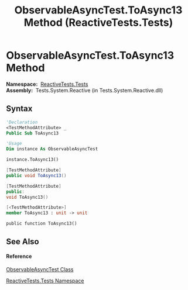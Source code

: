﻿---
title: ObservableAsyncTest.ToAsync13 Method  (ReactiveTests.Tests)
TOCTitle: ToAsync13 Method
ms:assetid: M:ReactiveTests.Tests.ObservableAsyncTest.ToAsync13
ms:mtpsurl: https://msdn.microsoft.com/en-us/library/reactivetests.tests.observableasynctest.toasync13(v=VS.103)
ms:contentKeyID: 36619035
ms.date: 06/28/2011
mtps_version: v=VS.103
f1_keywords:
- ReactiveTests.Tests.ObservableAsyncTest.ToAsync13
dev_langs:
- CSharp
- JScript
- VB
- FSharp
- c++
---

# ObservableAsyncTest.ToAsync13 Method

**Namespace:**  [ReactiveTests.Tests](hh289046\(v=vs.103\).md)  
**Assembly:**  Tests.System.Reactive (in Tests.System.Reactive.dll)

## Syntax

``` vb
'Declaration
<TestMethodAttribute> _
Public Sub ToAsync13
```

``` vb
'Usage
Dim instance As ObservableAsyncTest

instance.ToAsync13()
```

``` csharp
[TestMethodAttribute]
public void ToAsync13()
```

``` c++
[TestMethodAttribute]
public:
void ToAsync13()
```

``` fsharp
[<TestMethodAttribute>]
member ToAsync13 : unit -> unit 
```

``` jscript
public function ToAsync13()
```

## See Also

#### Reference

[ObservableAsyncTest Class](hh314747\(v=vs.103\).md)

[ReactiveTests.Tests Namespace](hh289046\(v=vs.103\).md)

